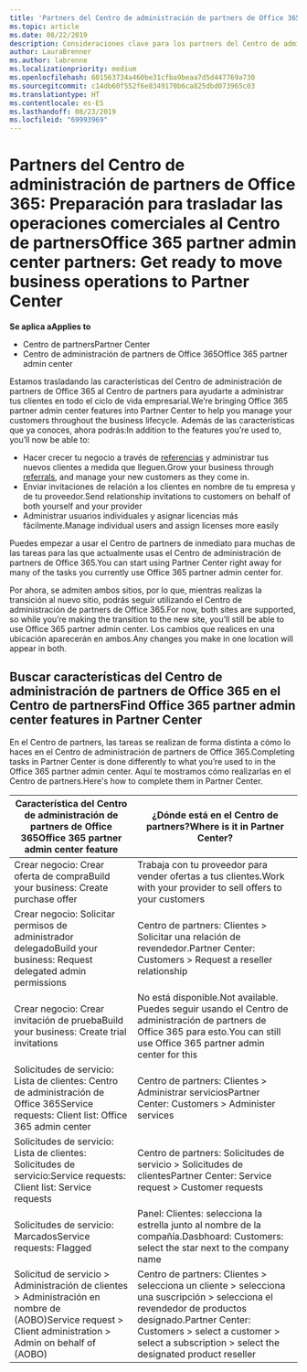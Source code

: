 ```yaml
---
title: 'Partners del Centro de administración de partners de Office 365: vuestras operaciones empresariales se van a trasladar al Centro de partners| Centro de partners'
ms.topic: article
ms.date: 08/22/2019
description: Consideraciones clave para los partners del Centro de administración de partners de Office 365 al migrar al Centro de partners
author: LauraBrenner
ms.author: labrenne
ms.localizationpriority: medium
ms.openlocfilehash: 601563734a460be31cfba9beaa7d5d447769a730
ms.sourcegitcommit: c14db60f552f6e8349170b6ca825dbd073965c03
ms.translationtype: HT
ms.contentlocale: es-ES
ms.lasthandoff: 08/23/2019
ms.locfileid: "69993969"
---
```

# <a name="office-365-partner-admin-center-partners-get-ready-to-move-business-operations-to-partner-center"></a><span data-ttu-id="96c22-103">Partners del Centro de administración de partners de Office 365: Preparación para trasladar las operaciones comerciales al Centro de partners</span><span class="sxs-lookup"><span data-stu-id="96c22-103">Office 365 partner admin center partners: Get ready to move business operations to Partner Center</span></span>

<span data-ttu-id="96c22-104">**Se aplica a**</span><span class="sxs-lookup"><span data-stu-id="96c22-104">**Applies to**</span></span> 

- <span data-ttu-id="96c22-105">Centro de partners</span><span class="sxs-lookup"><span data-stu-id="96c22-105">Partner Center</span></span>
- <span data-ttu-id="96c22-106">Centro de administración de partners de Office 365</span><span class="sxs-lookup"><span data-stu-id="96c22-106">Office 365 partner admin center</span></span>

<span data-ttu-id="96c22-107">Estamos trasladando las características del Centro de administración de partners de Office 365 al Centro de partners para ayudarte a administrar tus clientes en todo el ciclo de vida empresarial.</span><span class="sxs-lookup"><span data-stu-id="96c22-107">We’re bringing Office 365 partner admin center features into Partner Center to help you manage your customers throughout the business lifecycle.</span></span> <span data-ttu-id="96c22-108">Además de las características que ya conoces, ahora podrás:</span><span class="sxs-lookup"><span data-stu-id="96c22-108">In addition to the features you’re used to, you’ll now be able to:</span></span> 

*  <span data-ttu-id="96c22-109">Hacer crecer tu negocio a través de [referencias](referrals.md) y administrar tus nuevos clientes a medida que lleguen.</span><span class="sxs-lookup"><span data-stu-id="96c22-109">Grow your business through [referrals](referrals.md), and manage your new customers as they come in.</span></span>
*  <span data-ttu-id="96c22-110">Enviar invitaciones de relación a los clientes en nombre de tu empresa y de tu proveedor.</span><span class="sxs-lookup"><span data-stu-id="96c22-110">Send relationship invitations to customers on behalf of both yourself and your provider</span></span>
*  <span data-ttu-id="96c22-111">Administrar usuarios individuales y asignar licencias más fácilmente.</span><span class="sxs-lookup"><span data-stu-id="96c22-111">Manage individual users and assign licenses more easily</span></span>

<span data-ttu-id="96c22-112">Puedes empezar a usar el Centro de partners de inmediato para muchas de las tareas para las que actualmente usas el Centro de administración de partners de Office 365.</span><span class="sxs-lookup"><span data-stu-id="96c22-112">You can start using Partner Center right away for many of the tasks you currently use Office 365 partner admin center for.</span></span> 

<span data-ttu-id="96c22-113">Por ahora, se admiten ambos sitios, por lo que, mientras realizas la transición al nuevo sitio, podrás seguir utilizando el Centro de administración de partners de Office 365.</span><span class="sxs-lookup"><span data-stu-id="96c22-113">For now, both sites are supported, so while you’re making the transition to the new site, you’ll still be able to use Office 365 partner admin center.</span></span> <span data-ttu-id="96c22-114">Los cambios que realices en una ubicación aparecerán en ambos.</span><span class="sxs-lookup"><span data-stu-id="96c22-114">Any changes you make in one location will appear in both.</span></span>

## <a name="find-office-365-partner-admin-center-features-in-partner-center"></a><span data-ttu-id="96c22-115">Buscar características del Centro de administración de partners de Office 365 en el Centro de partners</span><span class="sxs-lookup"><span data-stu-id="96c22-115">Find Office 365 partner admin center features in Partner Center</span></span>

<span data-ttu-id="96c22-116">En el Centro de partners, las tareas se realizan de forma distinta a cómo lo haces en el Centro de administración de partners de Office 365.</span><span class="sxs-lookup"><span data-stu-id="96c22-116">Completing tasks in Partner Center is done differently to what you’re used to in the Office 365 partner admin center.</span></span> <span data-ttu-id="96c22-117">Aquí te mostramos cómo realizarlas en el Centro de partners.</span><span class="sxs-lookup"><span data-stu-id="96c22-117">Here's how to complete them in Partner Center.</span></span>

| <span data-ttu-id="96c22-118">Característica del Centro de administración de partners de Office 365</span><span class="sxs-lookup"><span data-stu-id="96c22-118">Office 365 partner admin center feature</span></span>                       | <span data-ttu-id="96c22-119">¿Dónde está en el Centro de partners?</span><span class="sxs-lookup"><span data-stu-id="96c22-119">Where is it in Partner Center?</span></span> | 
|   -----------------------------------------------  | -------------- |
| <span data-ttu-id="96c22-120">Crear negocio: Crear oferta de compra</span><span class="sxs-lookup"><span data-stu-id="96c22-120">Build your business: Create purchase offer</span></span> | <span data-ttu-id="96c22-121">Trabaja con tu proveedor para vender ofertas a tus clientes.</span><span class="sxs-lookup"><span data-stu-id="96c22-121">Work with your provider to sell offers to your customers</span></span> |
| <span data-ttu-id="96c22-122">Crear negocio: Solicitar permisos de administrador delegado</span><span class="sxs-lookup"><span data-stu-id="96c22-122">Build your business: Request delegated admin permissions</span></span> | <span data-ttu-id="96c22-123">Centro de partners: Clientes > Solicitar una relación de revendedor.</span><span class="sxs-lookup"><span data-stu-id="96c22-123">Partner Center: Customers > Request a reseller relationship</span></span> |
| <span data-ttu-id="96c22-124">Crear negocio: Crear invitación de prueba</span><span class="sxs-lookup"><span data-stu-id="96c22-124">Build your business: Create trial invitations</span></span> | <span data-ttu-id="96c22-125">No está disponible.</span><span class="sxs-lookup"><span data-stu-id="96c22-125">Not available.</span></span> <span data-ttu-id="96c22-126">Puedes seguir usando el Centro de administración de partners de Office 365 para esto.</span><span class="sxs-lookup"><span data-stu-id="96c22-126">You can still use Office 365 partner admin center for this</span></span> |
| <span data-ttu-id="96c22-127">Solicitudes de servicio: Lista de clientes: Centro de administración de Office 365</span><span class="sxs-lookup"><span data-stu-id="96c22-127">Service requests: Client list: Office 365 admin center</span></span> | <span data-ttu-id="96c22-128">Centro de partners: Clientes > Administrar servicios</span><span class="sxs-lookup"><span data-stu-id="96c22-128">Partner Center: Customers > Administer services</span></span> |
| <span data-ttu-id="96c22-129">Solicitudes de servicio: Lista de clientes: Solicitudes de servicio:</span><span class="sxs-lookup"><span data-stu-id="96c22-129">Service requests: Client list: Service requests</span></span> | <span data-ttu-id="96c22-130">Centro de partners: Solicitudes de servicio > Solicitudes de clientes</span><span class="sxs-lookup"><span data-stu-id="96c22-130">Partner Center: Service request > Customer requests</span></span> |
| <span data-ttu-id="96c22-131">Solicitudes de servicio: Marcados</span><span class="sxs-lookup"><span data-stu-id="96c22-131">Service requests: Flagged</span></span> | <span data-ttu-id="96c22-132">Panel: Clientes: selecciona la estrella junto al nombre de la compañía.</span><span class="sxs-lookup"><span data-stu-id="96c22-132">Dasbhoard: Customers: select the star next to the company name</span></span> |
| <span data-ttu-id="96c22-133">Solicitud de servicio > Administración de clientes > Administración en nombre de (AOBO)</span><span class="sxs-lookup"><span data-stu-id="96c22-133">Service request > Client administration > Admin on behalf of (AOBO)</span></span> | <span data-ttu-id="96c22-134">Centro de partners: Clientes > selecciona un cliente > selecciona una suscripción > selecciona el revendedor de productos designado.</span><span class="sxs-lookup"><span data-stu-id="96c22-134">Partner Center: Customers > select a customer > select a subscription > select the designated product reseller</span></span> |

